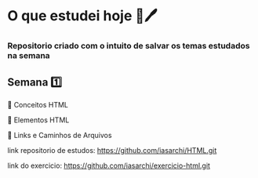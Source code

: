 # O que estudei hoje 📖🖊️

### Repositorio criado com o intuito de salvar os temas estudados na semana

## Semana 1️⃣ 
🔹 Conceitos HTML

🔹 Elementos HTML

🔹 Links e Caminhos de Arquivos

link repositorio de estudos: https://github.com/iasarchi/HTML.git

link do exercicio: https://github.com/iasarchi/exercicio-html.git
